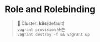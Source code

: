# Role and Rolebinding

> 📘 Cluster: **k8s**(default)
<br> `vagrant provision` 또는
<br> `vagrant destroy -f && vagrant up`
